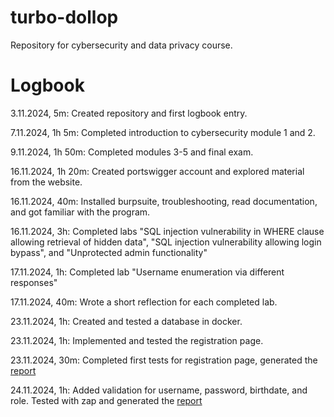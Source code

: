 # turbo-dollop
Repository for cybersecurity and data privacy course.

# Logbook

3.11.2024, 5m:  Created repository and first logbook entry.

7.11.2024, 1h 5m: Completed introduction to cybersecurity module 1 and 2.

9.11.2024, 1h 50m: Completed modules 3-5 and final exam.

16.11.2024, 1h 20m: Created portswigger account and explored material from the website.

16.11.2024, 40m: Installed burpsuite, troubleshooting, read documentation, and got familiar with the program.

16.11.2024, 3h: Completed labs "SQL injection vulnerability in WHERE clause allowing retrieval of hidden data", "SQL injection vulnerability allowing login bypass", and "Unprotected admin functionality"

17.11.2024, 1h: Completed lab "Username enumeration via different responses"

17.11.2024, 40m: Wrote a short reflection for each completed lab.

23.11.2024, 1h: Created and tested a database in docker.

23.11.2024, 1h: Implemented and tested the registration page.

23.11.2024, 30m: Completed first tests for registration page, generated the [report](https://github.com/Veeti-Laine/turbo-dollop/blob/main/registration_tests_first_report.md)

24.11.2024, 1h: Added validation for username, password, birthdate, and role. Tested with zap and generated the [report](https://github.com/Veeti-Laine/turbo-dollop/blob/main/registration_tests_second_report.md)
